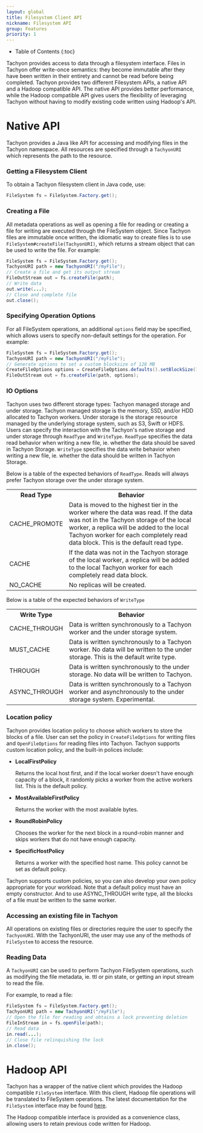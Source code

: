 ```yaml
---
layout: global
title: Filesystem Client API
nickname: Filesystem API
group: Features
priority: 1
---
```


* Table of Contents
{:toc}

Tachyon provides access to data through a filesystem interface. Files in Tachyon offer write-once
semantics: they become immutable after they have been written in their entirety and cannot be read
before being completed. Tachyon provides two different Filesystem APIs, a native API and a Hadoop
compatible API. The native API provides better performance, while the Hadoop compatible API gives
users the flexibility of leveraging Tachyon without having to modify existing code written using
Hadoop's API.

# Native API

Tachyon provides a Java like API for accessing and modifying files in the Tachyon namespace. All
resources are specified through a `TachyonURI` which represents the path to the resource.

### Getting a Filesystem Client

To obtain a Tachyon filesystem client in Java code, use:

```java
FileSystem fs = FileSystem.Factory.get();
```

### Creating a File

All metadata operations as well as opening a file for reading or creating a file for writing are
executed through the FileSystem object. Since Tachyon files are immutable once written, the
idiomatic way to create files is to use `FileSystem#createFile(TachyonURI)`, which returns
a stream object that can be used to write the file. For example:

```java
FileSystem fs = FileSystem.Factory.get();
TachyonURI path = new TachyonURI("/myFile");
// Create a file and get its output stream
FileOutStream out = fs.createFile(path);
// Write data
out.write(...);
// Close and complete file
out.close();
```

### Specifying Operation Options

For all FileSystem operations, an additional `options` field may be specified, which allows
users to specify non-default settings for the operation. For example:

```java
FileSystem fs = FileSystem.Factory.get();
TachyonURI path = new TachyonURI("/myFile");
// Generate options to set a custom blocksize of 128 MB
CreateFileOptions options = CreateFileOptions.defaults().setBlockSize(128 * Constants.MB);
FileOutStream out = fs.createFile(path, options);
```

### IO Options

Tachyon uses two different storage types: Tachyon managed storage and under storage. Tachyon managed
storage is the memory, SSD, and/or HDD allocated to Tachyon workers. Under storage is the storage
resource managed by the underlying storage system, such as S3, Swift or HDFS. Users can specify the
interaction with the Tachyon's native storage and under storage through `ReadType` and `WriteType`.
`ReadType` specifies the data read behavior when writing a new file, ie. whether the data should be
saved in Tachyon Storage. `WriteType` specifies the data write behavior when writing a new file, ie.
whether the data should be written in Tachyon Storage.

Below is a table of the expected behaviors of `ReadType`. Reads will always prefer Tachyon storage
over the under storage system.

<table class="table table-striped">
<tr><th>Read Type</th><th>Behavior</th>
</tr>
<tr>
  <td>CACHE_PROMOTE</td>
  <td>Data is moved to the highest tier in the worker where the data was read. If the data was not
  in the Tachyon storage of the local worker, a replica will be added to the local Tachyon worker
  for each completely read data block. This is the default read type.</td>
</tr>
<tr>
  <td>CACHE</td>
  <td>If the data was not in the Tachyon storage of the local worker, a replica will be added to the
  local Tachyon worker for each completely read data block.</td>
</tr>
<tr>
  <td>NO_CACHE</td>
  <td>No replicas will be created.</td>
</tr>
</table>

Below is a table of the expected behaviors of `WriteType`

<table class="table table-striped">
<tr><th>Write Type</th><th>Behavior</th>
</tr>
<tr>
  <td>CACHE_THROUGH</td>
  <td>Data is written synchronously to a Tachyon worker and the under storage system.</td>
</tr>
<tr>
  <td>MUST_CACHE</td>
  <td>Data is written synchronously to a Tachyon worker. No data will be written to the under
  storage. This is the default write type.</td>
</tr>
<tr>
  <td>THROUGH</td>
  <td>Data is written synchronously to the under storage. No data will be written to Tachyon.</td>
</tr>
<tr>
  <td>ASYNC_THROUGH</td>
  <td>Data is written synchronously to a Tachyon worker and asynchronously to the under storage
  system. Experimental.</td>
</tr>
</table>

### Location policy

Tachyon provides location policy to choose which workers to store the blocks of a file. User can set
the policy in `CreateFileOptions` for writing files and `OpenFileOptions` for reading files into
Tachyon. Tachyon supports custom location policy, and the built-in polices include:

* **LocalFirstPolicy**

    Returns the local host first, and if the local worker doesn't have enough capacity of a block,
    it randomly picks a worker from the active workers list. This is the default policy.

* **MostAvailableFirstPolicy**

    Returns the worker with the most available bytes.

* **RoundRobinPolicy**

    Chooses the worker for the next block in a round-robin manner and skips workers that do not have
    enough capacity.

* **SpecificHostPolicy**

    Returns a worker with the specified host name. This policy cannot be set as default policy.

Tachyon supports custom policies, so you can also develop your own policy appropriate for your
workload. Note that a default policy must have an empty constructor. And to use ASYNC_THROUGH write
type, all the blocks of a file must be written to the same worker.

### Accessing an existing file in Tachyon

All operations on existing files or directories require the user to specify the `TachyonURI`.
With the TachyonURI, the user may use any of the methods of `FileSystem` to access the resource.

### Reading Data

A `TachyonURI` can be used to perform Tachyon FileSystem operations, such as modifying the file
metadata, ie. ttl or pin state, or getting an input stream to read the file.

For example, to read a file:

```java
FileSystem fs = FileSystem.Factory.get();
TachyonURI path = new TachyonURI("/myFile");
// Open the file for reading and obtains a lock preventing deletion
FileInStream in = fs.openFile(path);
// Read data
in.read(...);
// Close file relinquishing the lock
in.close();
```

# Hadoop API

Tachyon has a wrapper of the native client which provides the Hadoop compatible `FileSystem`
interface. With this client, Hadoop file operations will be translated to FileSystem
operations. The latest documentation for the `FileSystem` interface may be found
[here](http://hadoop.apache.org/docs/current/api/org/apache/hadoop/fs/FileSystem.html).

The Hadoop compatible interface is provided as a convenience class, allowing users to retain
previous code written for Hadoop.
